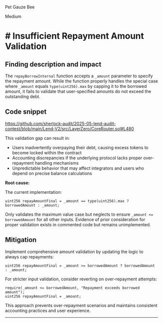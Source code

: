 Pet Gauze Bee

Medium

# # Insufficient Repayment Amount Validation



## Finding description and impact

The `repayBorrowInternal` function accepts a `_amount` parameter to specify the repayment amount. While the function properly handles the special case where `_amount` equals `type(uint256).max` by capping it to the borrowed amount, it fails to validate that user-specified amounts do not exceed the outstanding debt.

## Code snippet
https://github.com/sherlock-audit/2025-05-lend-audit-contest/blob/main/Lend-V2/src/LayerZero/CoreRouter.sol#L480

This validation gap can result in:

* Users inadvertently overpaying their debt, causing excess tokens to become locked within the contract
* Accounting discrepancies if the underlying protocol lacks proper over-repayment handling mechanisms
* Unpredictable behavior that may affect integrators and users who depend on precise balance calculations

**Root cause:**

The current implementation:
```solidity
uint256 repayAmountFinal = _amount == type(uint256).max ? borrowedAmount : _amount;
```

Only validates the maximum value case but neglects to ensure `_amount <= borrowedAmount` for all other inputs. Evidence of prior consideration for proper validation exists in commented code but remains unimplemented.

## Mitigation

Implement comprehensive amount validation by updating the logic to always cap repayments:

```solidity
uint256 repayAmountFinal = _amount >= borrowedAmount ? borrowedAmount : _amount;
```

For stricter input validation, consider reverting on over-repayment attempts:

```solidity
require(_amount <= borrowedAmount, "Repayment exceeds borrowed amount");
uint256 repayAmountFinal = _amount;
```

This approach prevents over-repayment scenarios and maintains consistent accounting practices and user experience.

---
